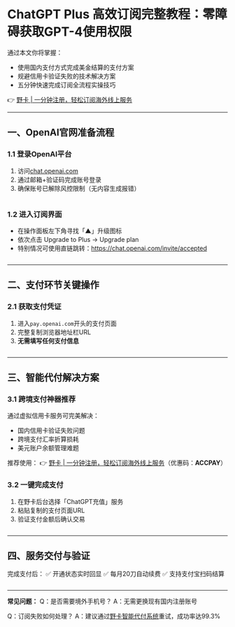 # ChatGPT Plus 高效订阅完整教程：零障碍获取GPT-4使用权限

通过本文你将掌握：
- 使用国内支付方式完成美金结算的支付方案
- 规避信用卡验证失败的技术解决方案
- 五分钟快速完成订阅全流程实操技巧

👉 [野卡 | 一分钟注册，轻松订阅海外线上服务](https://bbtdd.com/yeka)

---

## 一、OpenAI官网准备流程

### 1.1 登录OpenAI平台
1. 访问[chat.openai.com](https://chat.openai.com)
2. 通过邮箱+验证码完成账号登录
3. 确保账号已解除风控限制（无内容生成报错）

![]()

### 1.2 进入订阅界面
- 在操作面板左下角寻找「▲」升级图标
- 依次点击 Upgrade to Plus → Upgrade plan
- 特别情况可使用直链跳转：https://chat.openai.com/invite/accepted

![]()

---

## 二、支付环节关键操作

### 2.1 获取支付凭证
1. 进入`pay.openai.com`开头的支付页面
2. 完整复制浏览器地址栏URL
3. **无需填写任何支付信息**

![]()

---

## 三、智能代付解决方案

### 3.1 跨境支付神器推荐
通过虚拟信用卡服务可完美解决：
- 国内信用卡验证失败问题
- 跨境支付汇率折算损耗
- 美元账户余额管理难题

推荐使用：
👉 [野卡 | 一分钟注册，轻松订阅海外线上服务](https://bbtdd.com/yeka)（优惠码：**ACCPAY**）


### 3.2 一键完成支付
1. 在野卡后台选择「ChatGPT充值」服务
2. 粘贴复制的支付页面URL
3. 验证支付金额后确认交易

![]()


---

## 四、服务交付与验证

完成支付后：
✅ 开通状态实时回显
✅ 每月20刀自动续费
✅ 支持支付宝扫码结算

![]()

---

**常见问题：**
Q：是否需要境外手机号？
A：无需更换现有国内注册账号

Q：订阅失败如何处理？
A：建议通过[野卡智能代付系统](https://bbtdd.com/yeka)重试，成功率达99.3%